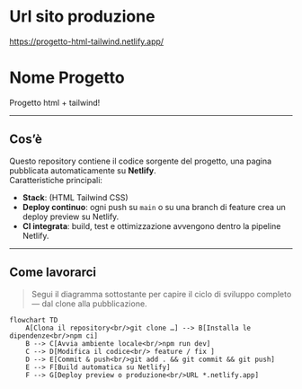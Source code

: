# Url sito produzione
https://progetto-html-tailwind.netlify.app/
# Nome Progetto

Progetto html + tailwind!

---

## Cos’è

Questo repository contiene il codice sorgente del progetto, una pagina pubblicata automaticamente su **Netlify**.  
Caratteristiche principali:

* **Stack**: (HTML Tailwind CSS)  
* **Deploy continuo**: ogni push su `main` o su una branch di feature crea un deploy preview su Netlify.  
* **CI integrata**: build, test e ottimizzazione avvengono dentro la pipeline Netlify.  

---

## Come lavorarci

> Segui il diagramma sottostante per capire il ciclo di sviluppo completo — dal clone alla pubblicazione.

```mermaid
flowchart TD
    A[Clona il repository<br/>git clone …] --> B[Installa le dipendenze<br/>npm ci]
    B --> C[Avvia ambiente locale<br/>npm run dev]
    C --> D[Modifica il codice<br/> feature / fix ]
    D --> E[Commit & push<br/>git add . && git commit && git push]
    E --> F[Build automatica su Netlify]
    F --> G[Deploy preview o produzione<br/>URL *.netlify.app]
